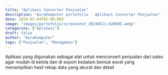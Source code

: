 ```yaml
---
title: "Aplikasi Converter Penjualan"
description: "AuraKomputer portofolio - Aplikasi Converter Penjualan"
date: 2024-03-04T05:00:00Z
image: "images/portofolio/screenshot_20240511-020605.webp"
categories: ["Aplikasi"]
draft: false
author: "AuraKomputer"
tags: ["Penjualan", "Managemen"]
---
```


Aplikasi yang digunakan sebagai alat untuk menconvert penjualan dari sales agar mudah di kelola dan di export kedalam bentuk excel yang menampilkan hasil rekap data yang akurat dan detail

